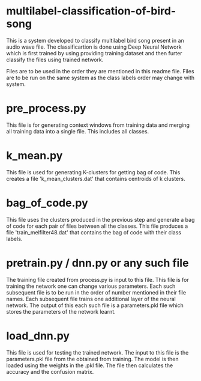 # multilabel-classification-of-bird-song

This is a system developed to classify multilabel bird song present in an audio wave file. The classificartion is done using Deep Neural Network which is first trained by using providing training dataset and then furter classify the files using trained network.

Files are to be used in the order they are mentioned in this readme file. Files are to be run on the same system as the class labels order may change with system.

# pre_process.py
  This file is for generating context windows from training data and merging all training data into a single file.
  This includes all classes.

# k_mean.py
  This file is used for generating K-clusters for getting bag of code.
  This creates a file 'k_mean_clusters.dat' that contains centroids of k clusters.
  
# bag_of_code.py
  This file uses the clusters produced in the previous step and generate a bag of code for each pair of files between all the classes.
  This file produces a file 'train_melfilter48.dat' that contains the bag of code with their class labels.
  
# pretrain.py / dnn.py or any such file
  The training file created from process.py is input to this file.
  This file is for training the network one can change various parameters.
  Each such subsequent file is to be run in the order of number mentioned in their file names.
  Each subsequent file trains one additional layer of the neural network.
  The output of this each such file is a parameters.pkl file which stores the parameters of the network learnt.

# load_dnn.py
  This file is used for testing the trained network.
  The input to this file is the parameters.pkl file from the obtained from training.
  The model is then loaded using the weights in the .pkl file.
  The file then calculates the accuracy and the confusion matrix.
  

